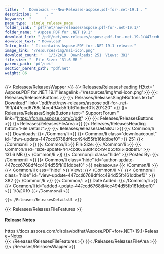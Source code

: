 ```yaml
---
title:  "  Downloads ---New-Releases-aspose.pdf-for-.net-19.1 . " 
description:  "    . " 
keywords:  "    . " 
page_type:  single_release_page
folder_link: " pdf/net/new-releases/aspose.pdf-for-.net-19.1/"
folder_name: " Aspose.PDF for .NET 19.1"
download_link: " /pdf/net/new-releases/aspose.pdf-for-.net-19.1/447ccd6768df4cc494d55fb161ddbef0"
download_text: " Download"
Intro_text: " It contains Aspose.PDF for .NET 19.1 release."
image_link: "/resources/img/msi-icon.png"
download_count: "   1/3/2019  Downloads: 251  Views: 381"
file_size: "  File Size: 131.6 MB "
parent_path: "pdf/net"
section_parent_path: "pdf/net"
weight: 86 
---
```


{{< Releases/ReleasesWapper >}}
  {{< Releases/ReleasesHeading H2txt=" Aspose.PDF for .NET 19.1" imagelink="/resources/img/msi-icon.png">}}
  {{< Releases/ReleasesButtons >}}
    {{< Releases/ReleasesSingleButtons text=" Download" link="/pdf/net/new-releases/aspose.pdf-for-.net-19.1/447ccd6768df4cc494d55fb161ddbef0%20%20" >}}
    {{< Releases/ReleasesSingleButtons text=" Support Forum " link="https://forum.aspose.com/c/pdf" >}}
  {{< Releases/ReleasesButtons >}}
  {{< Releases/ReleasesFileArea >}}
    {{< Releases/ReleasesHeading h4txt="File Details">}}
    {{< Releases/ReleasesDetailsUl >}}
            {{< Common/li  >}} Downloads: {{< /Common/li >}} 
      {{< Common/li class="downloadcount" id="dwn-update-447ccd6768df4cc494d55fb161ddbef0" >}} 251 {{< /Common/li >}} 
      {{< Common/li  >}} File Size: {{< /Common/li >}} 
      {{< Common/li id="size-update-447ccd6768df4cc494d55fb161ddbef0" >}} 131.6 MB {{< /Common/li >}} 
      {{< Common/li  class="hide" >}} Posted By: {{< /Common/li >}} 
      {{< Common/li class="hide" id="author-update-447ccd6768df4cc494d55fb161ddbef0" >}} nekrasov.av {{< /Common/li >}} 
      {{< Common/li class="hide"  >}} Views: {{< /Common/li >}} 
      {{< Common/li class="hide" id="view-update-447ccd6768df4cc494d55fb161ddbef0" >}} 382 {{< /Common/li >}} 
      {{< Common/li  >}} Date Added: {{< /Common/li >}} 
      {{< Common/li id="added-update-447ccd6768df4cc494d55fb161ddbef0" >}} 1/3/2019 {{< /Common/li >}} 

    {{< /Releases/ReleasesDetailsUl >}}

  {{< Releases/ReleasesFileFeatures >}}
      <h4>Release Notes</h4><div><a href="https://docs.aspose.com/display/pdfnet/Aspose.PDF+for+.NET+19.1+Release+Notes">https://docs.aspose.com/display/pdfnet/Aspose.PDF+for+.NET+19.1+Release+Notes</a></div>
  {{< /Releases/ReleasesFileFeatures >}}
 {{< /Releases/ReleasesFileArea >}}
{{< /Releases/ReleasesWapper >}}


